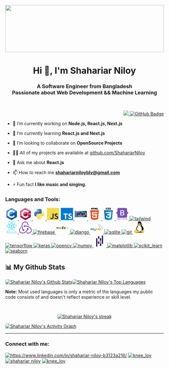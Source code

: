 <a href="#"><img width="100%" src="https://coding.blog/img/account-banner.svg" height="150px"/></a>


<h1 align="center">Hi 👋, I'm Shahariar Niloy</h1>
<h3 align="center">A Software Engineer from Bangladesh<br>Passionate about Web Development && Machine Learning </h3><br>
<p align="right">
<a href="https://github.com/Meghna-DAS/github-profile-views-counter">
    <img src="https://komarev.com/ghpvc/?username=ShahariarNiloy">
</a>
<a href="https://github.com/ShahariarNiloy?tab=followers"><img src="https://img.shields.io/github/followers/ShahariarNiloy?label=Followers&style=social" alt="GitHub Badge"></a>
</p>

- 🔭 I’m currently working on **Node.js, React.js, Next.js**

- 🌱 I’m currently learning **React.js and Next.js**

- 👯 I’m looking to collaborate on **OpenSource Projects**

- 👨‍💻 All of my projects are available at [github.com/ShahariarNiloy](github.com/ShahariarNiloy)

- 💬 Ask me about **React.js**

- 📫 How to reach me **shahariarniloyblv@gmail.com**

- ⚡ Fun fact **I like music and singing.**

<h3 align="left">Languages and Tools:</h3>
<a href="https://www.cprogramming.com/" target="_blank" rel="noreferrer"> <img src="https://raw.githubusercontent.com/devicons/devicon/master/icons/c/c-original.svg" alt="c" width="40" height="40"/> </a>
<a href="https://www.w3schools.com/cpp/" target="_blank" rel="noreferrer"> <img src="https://raw.githubusercontent.com/devicons/devicon/master/icons/cplusplus/cplusplus-original.svg" alt="cplusplus" width="40" height="40"/> </a>
<a href="https://www.python.org" target="_blank" rel="noreferrer"> <img src="https://raw.githubusercontent.com/devicons/devicon/master/icons/python/python-original.svg" alt="python" width="40" height="40"/> </a> 
<a href="https://developer.mozilla.org/en-US/docs/Web/JavaScript" target="_blank" rel="noreferrer"> <img src="https://raw.githubusercontent.com/devicons/devicon/master/icons/javascript/javascript-original.svg" alt="javascript" width="40" height="40"/> </a>
<a href="https://www.typescriptlang.org/" target="_blank" rel="noreferrer"> <img src="https://raw.githubusercontent.com/devicons/devicon/master/icons/typescript/typescript-original.svg" alt="typescript" width="40" height="40"/> </a> 
<a href="https://www.php.net" target="_blank" rel="noreferrer"> <img src="https://raw.githubusercontent.com/devicons/devicon/master/icons/php/php-original.svg" alt="php" width="40" height="40"/> </a>
<a href="https://www.w3.org/html/" target="_blank" rel="noreferrer"> <img src="https://raw.githubusercontent.com/devicons/devicon/master/icons/html5/html5-original-wordmark.svg" alt="html5" width="40" height="40"/> </a> 
<a href="https://www.w3schools.com/css/" target="_blank" rel="noreferrer"> <img src="https://raw.githubusercontent.com/devicons/devicon/master/icons/css3/css3-original-wordmark.svg" alt="css3" width="40" height="40"/> </a>
<a href="https://getbootstrap.com" target="_blank" rel="noreferrer"> <img src="https://raw.githubusercontent.com/devicons/devicon/master/icons/bootstrap/bootstrap-plain-wordmark.svg" alt="bootstrap" width="40" height="40"/> </a> 
<a href="https://tailwindcss.com/" target="_blank" rel="noreferrer"> <img src="https://www.vectorlogo.zone/logos/tailwindcss/tailwindcss-icon.svg" alt="tailwind" width="40" height="40"/>
<a href="https://reactjs.org/" target="_blank" rel="noreferrer"> <img src="https://raw.githubusercontent.com/devicons/devicon/master/icons/react/react-original-wordmark.svg" alt="react" width="40" height="40"/> </a> 
<a href="https://redux.js.org" target="_blank" rel="noreferrer"> <img src="https://raw.githubusercontent.com/devicons/devicon/master/icons/redux/redux-original.svg" alt="redux" width="40" height="40"/> </a> 
<a href="https://firebase.google.com/" target="_blank" rel="noreferrer"> <img src="https://img.icons8.com/color/40/000000/firebase.png" alt="firebase" width="40" height="40"/> </a> 
<a href="https://nodejs.org" target="_blank" rel="noreferrer"> <img src="https://raw.githubusercontent.com/devicons/devicon/master/icons/nodejs/nodejs-original-wordmark.svg" alt="nodejs" width="40" height="40"/> </a> 
<a href="https://www.djangoproject.com/" target="_blank" rel="noreferrer"> <img src="https://cdnjs.cloudflare.com/ajax/libs/simple-icons/3.2.0/django.svg" alt="django" width="40" height="40"/> </a> 
<a href="https://www.mysql.com/" target="_blank" rel="noreferrer"> <img src="https://raw.githubusercontent.com/devicons/devicon/master/icons/mysql/mysql-original-wordmark.svg" alt="mysql" width="40" height="40"/> </a> 
<a href="https://www.sqlite.org/" target="_blank" rel="noreferrer"> <img src="https://www.vectorlogo.zone/logos/sqlite/sqlite-icon.svg" alt="sqlite" width="40" height="40"/> </a>
<a href="https://git-scm.com/" target="_blank" rel="noreferrer"> <img src="https://www.vectorlogo.zone/logos/git-scm/git-scm-icon.svg" alt="git" width="40" height="40"/> </a> 
<a href="https://www.linux.org/" target="_blank" rel="noreferrer"> <img src="https://raw.githubusercontent.com/devicons/devicon/master/icons/linux/linux-original.svg" alt="linux" width="40" height="40"/> </a> <br>
</a> <a href="https://www.tensorflow.org" target="_blank" rel="noreferrer"> <img src="https://www.vectorlogo.zone/logos/tensorflow/tensorflow-icon.svg" alt="tensorflow" width="40" height="40"/> </a>
</a> <a href="https://keras.io/" target="_blank" rel="noreferrer"> <img src="https://raw.githubusercontent.com/valohai/ml-logos/5127528b5baadb77a6ea4b999a47b4e86bf0f98b/keras.svg" alt="keras" width="40" height="40"/> </a>
<a href="https://opencv.org/" target="_blank" rel="noreferrer"> <img src="https://www.vectorlogo.zone/logos/opencv/opencv-icon.svg" alt="opencv" width="40" height="40"/> </a>
</a> <a href="https://numpy.org/" target="_blank" rel="noreferrer"> <img src="https://www.vectorlogo.zone/logos/numpy/numpy-icon.svg" alt="numpy" width="40" height="40"/> </a>
<a href="https://pandas.pydata.org/" target="_blank" rel="noreferrer"> <img src="https://raw.githubusercontent.com/devicons/devicon/2ae2a900d2f041da66e950e4d48052658d850630/icons/pandas/pandas-original.svg" alt="pandas" width="40" height="40"/> </a>
<a href="https://matplotlib.org/" target="_blank" rel="noreferrer"> <img src="https://upload.wikimedia.org/wikipedia/commons/thumb/0/01/Created_with_Matplotlib-logo.svg/2048px-Created_with_Matplotlib-logo.svg.png" alt="matplotlib" width="40" height="40"/> </a>
<a href="https://scikit-learn.org/" target="_blank" rel="noreferrer"> <img src="https://upload.wikimedia.org/wikipedia/commons/0/05/Scikit_learn_logo_small.svg" alt="scikit_learn" width="40" height="40"/> </a> 
<a href="https://seaborn.pydata.org/" target="_blank" rel="noreferrer"> <img src="https://seaborn.pydata.org/_images/logo-mark-lightbg.svg" alt="seaborn" width="40" height="40"/> </a>
</p>

## 📊 My Github Stats

<p align="center" style="display: flex;">
  <br/>
    <a href="https://github.com/ShahariarNiloy/github-readme-stats"><img alt="Shahariar Niloy's Github Stats" src="https://github-readme-stats.vercel.app/api?username=ShahariarNiloy&show_icons=true&count_private=true&theme=react&hide_border=true&bg_color=0D1117" style="border-radius: 5px"/></a>
  <a href="https://github.com/ShahariarNiloy/github-readme-stats"><img alt="Shahariar Niloy's Top Languages" src="https://github-readme-stats.vercel.app/api/top-langs/?username=ShahariarNiloy&langs_count=8&count_private=true&layout=compact&theme=react&hide_border=true&bg_color=0D1117" style="border-radius: 5px;" /></a>
 
</p>

<b>Note:</b> Most used languages is only a metric of the languages my public code consists of and doesn't reflect experience or skill level.

<br/>
<p align="center">
    <a href="https://github.com/ShahariarNiloy/github-readme-streak-stats">
        <img title="🔥 Get streak stats for your profile at git.io/streak-stats" alt="Shahariar Niloy's streak" src="https://github-readme-streak-stats.herokuapp.com/?user=ShahariarNiloy&theme=black-ice&hide_border=true&stroke=0000&background=060A0CD0" style="border-radius: 5px"/>
    </a>
</p>
<a href="https://github.com/ShahariarNiloy/github-readme-activity-graph"><img alt="Shahariar Niloy's Activity Graph" src="https://activity-graph.herokuapp.com/graph?username=ShahariarNiloy&bg_color=0D1117&color=5BCDEC&line=5BCDEC&point=FFFFFF&hide_border=true" style="border-radius: 5px"/></a>

<br/>
<hr>
<h3 align="left">Connect with me:</h3>
<p align="left">
  <a href="https://www.linkedin.com/in/shahariar-niloy-b3123a216/" target="blank"><img align="center" src="https://raw.githubusercontent.com/rahuldkjain/github-profile-readme-generator/master/src/images/icons/Social/linked-in-alt.svg" alt="https://www.linkedin.com/in/shahariar-niloy-b3123a216/" height="30" width="40" /></a>
<a href="https://twitter.com/knee_loy" target="blank"><img align="center" src="https://raw.githubusercontent.com/rahuldkjain/github-profile-readme-generator/master/src/images/icons/Social/twitter.svg" alt="knee_loy" height="30" width="40" /></a>
<a href="https://fb.com/shahariar niloy" target="blank"><img align="center" src="https://raw.githubusercontent.com/rahuldkjain/github-profile-readme-generator/master/src/images/icons/Social/facebook.svg" alt="shahariar niloy" height="30" width="40" /></a>
<a href="https://instagram.com/knee_loy" target="blank"><img align="center" src="https://raw.githubusercontent.com/rahuldkjain/github-profile-readme-generator/master/src/images/icons/Social/instagram.svg" alt="knee_loy" height="30" width="40" /></a>
</p>

